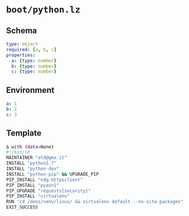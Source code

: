 # `boot/python.lz`

## Schema

```yaml
type: object
required: [a, b, c]
properties:
  a: {type: number}
  b: {type: number}
  c: {type: number}
```

## Environment

```yaml
a: 1
b: 2
c: 3
```

## Template

```sh
Δ with (data=None)
#!/bin/sh
MAINTAINER "atd@gmx.it"
INSTALL "python2.7"
INSTALL "python-dev"
INSTALL "python-pip" && UPGRADE_PIP
PIP_INSTALL "ndg-httpsclient"
PIP_INSTALL "pyasn1"
PIP_UPGRADE "requests[security]"
PIP_INSTALL "virtualenv"
RUN "cd /deos/venv/linux/ && virtualenv default --no-site-packages"
EXIT_SUCCESS
```
